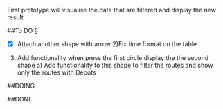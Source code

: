 First prototype will visualise the data that are filtered and display the new result

##To DO:§
- [x] Attach another shape with arrow 
2)Fix time format on the table
3) Add functionality when press the first circle display the the second shape
	a) Add functionality to this shape to filter the routes and show only the routes with Depots 

##DOING

##DONE
